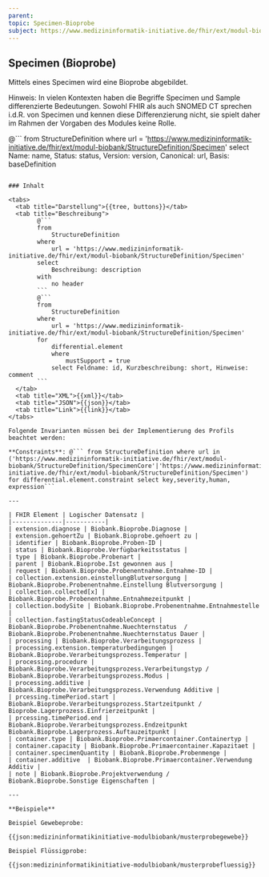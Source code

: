 ```yaml
---
parent:
topic: Specimen-Bioprobe
subject: https://www.medizininformatik-initiative.de/fhir/ext/modul-biobank/StructureDefinition/Specimen
---
```


## Specimen (Bioprobe)

Mittels eines Specimen wird eine Bioprobe abgebildet. 

Hinweis: In vielen Kontexten haben die Begriffe Specimen und Sample differenzierte Bedeutungen. Sowohl FHIR als auch SNOMED CT sprechen i.d.R. von Specimen und kennen diese Differenzierung nicht, sie spielt daher im Rahmen der Vorgaben des Modules keine Rolle.

@```
from
    StructureDefinition
where
    url = 'https://www.medizininformatik-initiative.de/fhir/ext/modul-biobank/StructureDefinition/Specimen'
select
    Name: name, Status: status, Version: version, Canonical: url, Basis: baseDefinition
```

### Inhalt

<tabs>
  <tab title="Darstellung">{{tree, buttons}}</tab>
  <tab title="Beschreibung">
        @```
        from
	        StructureDefinition
        where
	        url = 'https://www.medizininformatik-initiative.de/fhir/ext/modul-biobank/StructureDefinition/Specimen'
        select
	        Beschreibung: description
        with
            no header
        ```
        @```
        from
            StructureDefinition
        where
            url = 'https://www.medizininformatik-initiative.de/fhir/ext/modul-biobank/StructureDefinition/Specimen'
        for
            differential.element
            where
                mustSupport = true
            select Feldname: id, Kurzbeschreibung: short, Hinweise: comment
        ```
  </tab>
  <tab title="XML">{{xml}}</tab>
  <tab title="JSON">{{json}}</tab>
  <tab title="Link">{{link}}</tab>
</tabs>

Folgende Invarianten müssen bei der Implementierung des Profils beachtet werden:

**Constraints**: @``` from StructureDefinition where url in ('https://www.medizininformatik-initiative.de/fhir/ext/modul-biobank/StructureDefinition/SpecimenCore'|'https://www.medizininformatik-initiative.de/fhir/ext/modul-biobank/StructureDefinition/Specimen') for differential.element.constraint select key,severity,human, expression```

---

| FHIR Element | Logischer Datensatz |
|--------------|-----------|
| extension.diagnose | Biobank.Bioprobe.Diagnose |
| extension.gehoertZu | Biobank.Bioprobe.gehoert zu |
| identifier | Biobank.Bioprobe.Proben-ID |
| status | Biobank.Bioprobe.Verfügbarkeitsstatus |
| type | Biobank.Bioprobe.Probenart |
| parent | Biobank.Bioprobe.Ist gewonnen aus |
| request | Biobank.Bioprobe.Probenentnahme.Entnahme-ID |
| collection.extension.einstellungBlutversorgung | Biobank.Bioprobe.Probenentnahme.Einstellung Blutversorgung |
| collection.collected[x] | Biobank.Bioprobe.Probenentnahme.Entnahmezeitpunkt |
| collection.bodySite | Biobank.Bioprobe.Probenentnahme.Entnahmestelle |
| collection.fastingStatusCodeableConcept | Biobank.Bioprobe.Probenentnahme.Nuechternstatus  / Biobank.Bioprobe.Probenentnahme.Nuechternstatus Dauer |
| processing | Biobank.Bioprobe.Verarbeitungsprozess |
| processing.extension.temperaturbedingungen | Biobank.Bioprobe.Verarbeitungsprozess.Temperatur |
| processing.procedure | Biobank.Bioprobe.Verarbeitungsprozess.Verarbeitungstyp / Biobank.Bioprobe.Verarbeitungsprozess.Modus |
| processing.additive | Biobank.Bioprobe.Verarbeitungsprozess.Verwendung Additive |
| prcessing.timePeriod.start | Biobank.Bioprobe.Verarbeitungsprozess.Startzeitpunkt / Bioprobe.Lagerprozess.Einfrierzeitpunkt |
| prcessing.timePeriod.end | Biobank.Bioprobe.Verarbeitungsprozess.Endzeitpunkt Biobank.Bioprobe.Lagerprozess.Auftauzeitpunkt |
| container.type | Biobank.Bioprobe.Primaercontainer.Containertyp |
| container.capacity | Biobank.Bioprobe.Primaercontainer.Kapazitaet |
| container.specimenQuantity | Biobank.Bioprobe.Probenmenge |
| container.additive  | Biobank.Bioprobe.Primaercontainer.Verwendung Additiv |
| note | Biobank.Bioprobe.Projektverwendung / Biobank.Bioprobe.Sonstige Eigenschaften |

---

**Beispiele**

Beispiel Gewebeprobe:

{{json:medizininformatikinitiative-modulbiobank/musterprobegewebe}}

Beispiel Flüssigprobe:

{{json:medizininformatikinitiative-modulbiobank/musterprobefluessig}}
